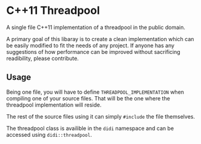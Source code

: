 # C++11 Threadpool #
A single file C++11 implementation of a threadpool in the public domain.

A primary goal of this libaray is to create a clean implementation which
can be easily modified to fit the needs of any project. If anyone has
any suggestions of how performance can be improved without sacrificing
readibility, please contribute.

## Usage ##
Being one file, you will have to define `THREADPOOL_IMPLEMENTATION` when 
compiling one of your source files. That will be the one where the threadpool 
implementation will reside.

The rest of the source files using it can simply `#include` the file 
themselves.

The threadpool class is availible in the `didi` namespace and can be accessed
using `didi::threadpool`.